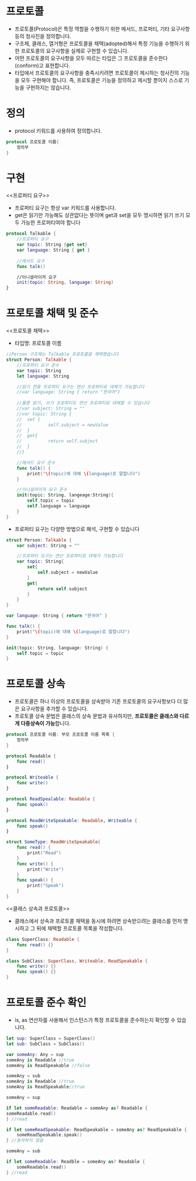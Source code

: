 # 프로토콜

- 프로토콜(Protocol)은 특정 역할을 수행하기 위한 메서드, 프로퍼티, 기타 요구사항 등의 청사진을 정의합니다.
- 구조체, 클래스, 열거형은 프로토콜을 채택(adopted)해서 특정 기능을 수행하기 위한 프로토콜의 요구사항을 실제로 구현할 수 있습니다.
- 어떤 프로토콜의 요구사항을 모두 따르는 타입은 그 프로토콜을 준수한다(conform)고 표현합니다.
- 타입에서 프로토콜의 요구사항을 충족시키려면 프로토콜이 제시하는 청사진의 기능을 모두 구현해야 합니다. 즉, 프로토콜은 기능을 정의하고 제시할 뿐이지 스스로 기능을 구현하지는 않습니다.

# 정의

- protocol 키워드를 사용하여 정의합니다.

```swift
protocol 프로토콜 이름{
	정의부
}
```

# 구현

<<프로퍼티 요구>>

- 프로퍼티 요구는 항상 var 키워드를 사용합니다.
- get은 읽기만 가능해도 상관없다는 뜻이며 get과 set을 모두 명시하면 읽기 쓰기 모두 가능한 프로퍼티여야 합니다

```swift
protocol Talkable {
	//프로퍼티 요구
	var topic: String {get set}
	var language: String { get }
	
	//메서드 요구
	func talk()

	//이니셜라이저 요구
	init(topic: String, language: String)
}
```

# 프로토콜 채택 및 준수

<<프로토콜 채택>>

- 타입명: 프로토콜 이름

```swift
//Person 구조체는 Talkable 프로토콜을 채택했습니다
struct Person: Talkable {
	//프로퍼티 요구 준수
	var topic: String
	let language: String

	//읽기 전용 프로퍼티 요구는 연산 프로퍼티로 대체가 가능합니다
	//var language: String { return "한국어"}
	
	//물론 읽기, 쓰기 프로퍼티도 연산 프로퍼티로 대체할 수 있습니다
	//var subject: String = ""
	//var topic: String {
	//	set {
	//			self.subject = newValue
	//	}
	//	get{
	//			return self.subject
	//	}
	//}

	//메서드 요구 준수
	func talk() {
		print("\(topic)에 대해 \(language)로 말합니다")
	}

	//이니셜라이저 요구 준수
	init(topic: String, langeage:String){
		self.topic = topic
		self.language = language
	}
}
```

- 프로퍼티 요구는 다양한 방법으로 해석, 구현할 수 있습니다

```swift
struct Person: Talkable {
	var subject: String = ""

	//프로퍼티 요구는 연산 프로퍼티로 대체가 가능합니다
	var topic: String{
		set{
			self.subject = newValue
		}
		get{
			return self.subject
		}
	}
}

var language: String { return "한국어" }

func talk() {
	print("\(topic)에 대해 \(language)로 말합니다")
}

init(topic: String, language: String) {
	self.topic = topic
}
```

# 프로토콜 상속

- 프로토콜은 하나 이상의 프로토콜을 상속받아 기존 프로토콜의 요구사항보다 더 많은 요구사항을 추가할 수 있습니다.
- 프로토콜 상속 문법은 클래스의 상속 문법과 유사하지만, **프로토콜은 클래스와 다르게 다중상속이 가능**합니다.

```swift
protocol 프로토콜 이름: 부모 프로토콜 이름 목록 {
	정의부
}
```

```swift
protocol Readable {
	func read()
}

protocol Writeable {
	func write()
}

protocol ReadSpealable: Readable {
	func speak()
}

protocol ReadWriteSpeakable: Readable, Writeable {
	func speak()
}

struct SomeType: ReadWriteSpeakable{
	func read() {
		print("Read")
	}
	func write() {
		print("Write")
	}
	func speak() {
		print("Speak")
	}
}
```

<<클래스 상속과 프로토콜>>

- 클래스에서 상속과 프로토콜 채택을 동시에 하려면 상속받으려는 클래스를 먼저 명시하고 그 뒤에 채택할 프로토콜 목록을 작성합니다.

```swift
class SuperClass: Readable {
	func read() {}
}

class SubClass: SuperClass, Writeable, ReadSpeakable {
	func write() {}
	func speak() {}
}
```

# 프로토콜 준수 확인

- is, as 연산자를 사용해서 인스턴스가 특정 프로토콜을 준수하는지 확인할 수 있습니다.

```swift
let sup: SuperClass = SuperClass()
let sub: SubClass = SubClass()

var someAny: Any = sup
someAny is Readable //true
someAny is ReadSpeakable //false

someAny = sub
someAny is Readable //true
someAny is ReadSpeakable//true

someAny = sup

if let someReadable: Readable = someAny as? Readable {
someReadable.read()
} //read

if let someReadSpeakable: ReadSpeakable = someAny as? ReadSpeakable {
	someReadSpeakable.speak()
} //동작하지 않음

someAny = sub

if let someReadable: Readble = someAny as? Readable {
	someReadable.read()
} //read
```

